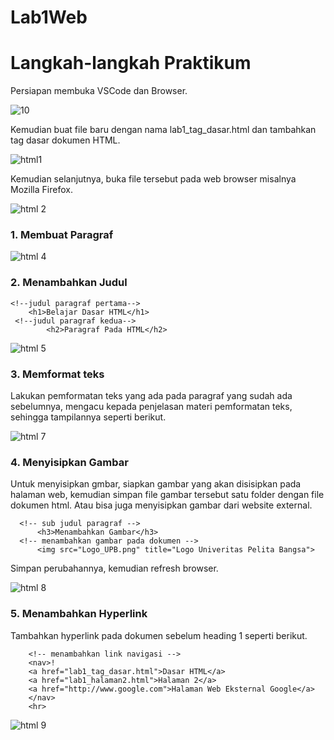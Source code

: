 # Lab1Web
# Langkah-langkah Praktikum
Persiapan membuka VSCode dan Browser.

![10](https://github.com/iki020904/Lab1Web/assets/115804283/778de9b5-c752-440c-b80f-0e021fa27ac8)

Kemudian buat file baru dengan nama lab1_tag_dasar.html dan tambahkan tag dasar dokumen HTML.

![html1](https://github.com/iki020904/Lab1Web/assets/115804283/ff123d08-71cc-4f68-895c-ad9b7497f435)

Kemudian selanjutnya, buka file tersebut pada web browser misalnya Mozilla Firefox.

![html 2](https://github.com/iki020904/Lab1Web/assets/115804283/3b6e36db-c251-4c26-9138-b2eb0fcde999)

### 1. Membuat Paragraf

![html 4](https://github.com/iki020904/Lab1Web/assets/115804283/5017b4da-dac1-4d36-86e0-62322720ab45)

### 2. Menambahkan Judul
    <!--judul paragraf pertama-->
        <h1>Belajar Dasar HTML</h1>
     <!--judul paragraf kedua-->
            <h2>Paragraf Pada HTML</h2>

![html 5](https://github.com/iki020904/Lab1Web/assets/115804283/6b76e8ed-75e8-485e-93f3-fe2f70dee723)

### 3. Memformat teks
Lakukan pemformatan teks yang ada pada paragraf yang sudah ada sebelumnya, mengacu kepada
penjelasan materi pemformatan teks, sehingga tampilannya seperti berikut.

![html 7](https://github.com/iki020904/Lab1Web/assets/115804283/696ce322-9679-46b8-80d5-650cf08514d4)


### 4. Menyisipkan Gambar
Untuk menyisipkan gmbar, siapkan gambar yang akan disisipkan pada halaman web, kemudian
simpan file gambar tersebut satu folder dengan file dokumen html. Atau bisa juga menyisipkan
gambar dari website external.

      <!-- sub judul paragraf -->
          <h3>Menambahkan Gambar</h3>
      <!-- menambahkan gambar pada dokumen -->
          <img src="Logo_UPB.png" title="Logo Univeritas Pelita Bangsa">
    

Simpan perubahannya, kemudian refresh browser.

![html 8](https://github.com/iki020904/Lab1Web/assets/115804283/b9996f91-b966-4844-b1ec-995880dfa7b4)

### 5. Menambahkan Hyperlink
Tambahkan hyperlink pada dokumen sebelum heading 1 seperti berikut.

        <!-- menambahkan link navigasi -->
        <nav>!
        <a href="lab1_tag_dasar.html">Dasar HTML</a>
        <a href="lab1_halaman2.html">Halaman 2</a>
        <a href="http://www.google.com">Halaman Web Eksternal Google</a>
        </nav>
        <hr>


![html 9](https://github.com/iki020904/Lab1Web/assets/115804283/4a9847c8-0ba9-48a9-929f-a6b141768fb7)







    


